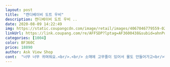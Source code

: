 ```yaml
---
layout: post 
title:  "캔디베이비 도트 우비" 
description: 캔디베이비 도트 우비 ..
date: 2020-08-09 14:22:49 
img: https://static.coupangcdn.com/image/retail/images/4067046779559-02ce5809-898e-4a24-b32a-0e772ec85f38.jpg 
linkUrl: https://link.coupang.com/re/AFFSDP?lptag=AF3600438&subid=ahnPublicAsk&pageKey=1287414618&itemId=2297893726&vendorItemId=70294869659&traceid=V0-113-1fb531439800bc17 
categories: [1004] 
color: BF360C 
price: 18890 
author: Ask View Shop 
cont:  "너무 너무 귀여워요.<br/>.<br/> 소매에 고무줄이 있어서 물도 안들어가고<br/>비오는날 우비입고 신나게 첨벙첨벙했답니다<br/>아이 입혀보니 너무 예쁘네요 ^^ 5세인데 길게 입힐려고 L 삿는데 길이는 길고 소매는 밴드로 되어있고 모자도 끈으로 조절할수있어서 크게 안느껴져요 ㅎㅎ<br/>우비는 엄청 귀엽고 이뻐요<br/>원단이 얇고 통풍이 잘되서 곰방 말라요.<br/>.<br/> 제가 입어보진 못했지만 땀이 많이차거나 하지도 않는거같구요.<br/>.<br/> 도트우산과 도트장화 같이 구매하고싶었는데 두가지는 계속 품절이라 다른거 구매했네요<br/>작년에 산 우비가 작아서  또 주문했네요.<br/>  유치원가방메고 입힐꺼라 큰거샀는데  내년까지입혀도 될듯해요.<br/>얇지만 냄새나는것도없이 아주 좋아요<br/>" 
---
```


